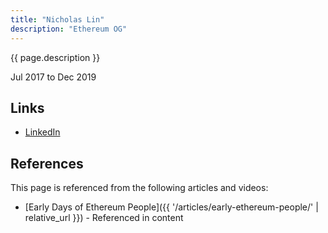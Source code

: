 ```yaml
---
title: "Nicholas Lin"
description: "Ethereum OG"
---
```


{{ page.description }}

Jul 2017 to Dec 2019

## Links
- [LinkedIn](https://www.linkedin.com/in/nicholas-lin-50267ba3/)

## References

This page is referenced from the following articles and videos:

- [Early Days of Ethereum People]({{ '/articles/early-ethereum-people/' | relative_url }}) - Referenced in content
